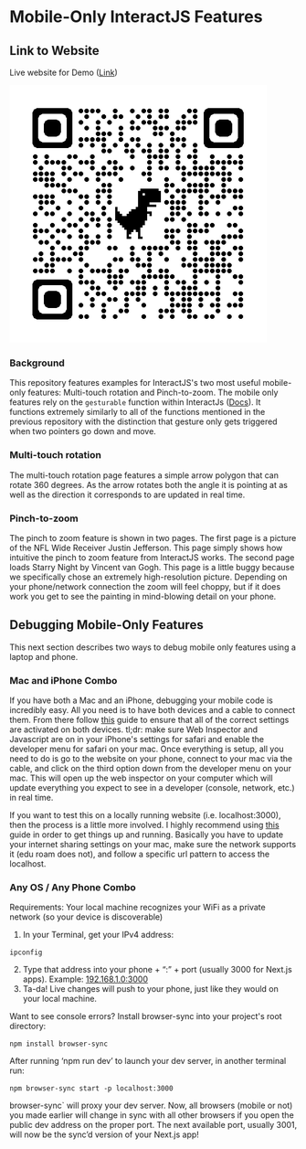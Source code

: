 # Mobile-Only InteractJS Features

## Link to Website
Live website for Demo ([Link](https://sprightly-cactus-bd673e.netlify.app/))

![Image](DemoQR.png)

### Background
This repository features examples for InteractJS's two most useful mobile-only features: Multi-touch rotation and Pinch-to-zoom. The mobile only features rely on the ```gesturable``` function within InteractJs ([Docs](https://interactjs.io/docs/gesturable/)). It functions extremely similarly to all of the functions mentioned in the previous repository with the distinction that gesture only gets triggered when two pointers go down and move.

### Multi-touch rotation
The multi-touch rotation page features a simple arrow polygon that can rotate 360 degrees. As the arrow rotates both the angle it is pointing at as well as the direction it corresponds to are updated in real time.

### Pinch-to-zoom
The pinch to zoom feature is shown in two pages. The first page is a picture of the NFL Wide Receiver Justin Jefferson. This page simply shows how intuitive the pinch to zoom feature from InteractJS works. The second page loads Starry Night by Vincent van Gogh. This page is a little buggy because we specifically chose an extremely high-resolution picture. Depending on your phone/network connection the zoom will feel choppy, but if it does work you get to see the painting in mind-blowing detail on your phone.


## Debugging Mobile-Only Features
This next section describes two ways to debug mobile only features using a laptop and phone.

### Mac and iPhone Combo
If you have both a Mac and an iPhone, debugging your mobile code is incredibly easy. All you need is to have both devices and a cable to connect them. From there follow [this](https://www.lifewire.com/activate-the-debug-console-in-safari-445798) guide to ensure that all of the correct settings are activated on both devices. tl;dr: make sure Web Inspector and Javascript are on in your iPhone's settings for safari and enable the developer menu for safari on your mac. Once everything is setup, all you need to do is go to the website on your phone, connect to your mac via the cable, and click on the third option down from the developer menu on your mac. This will open up the web inspector on your computer which will update everything you expect to see in a developer (console, network, etc.) in real time.

If you want to test this on a locally running website (i.e. localhost:3000), then the process is a little more involved. I highly recommend using [this](https://ymoondhra.medium.com/how-to-run-localhost-on-your-iphone-4110a54d1896) guide in order to get things up and running. Basically you have to update your internet sharing settings on your mac, make sure the network supports it (edu roam does not), and follow a specific url pattern to access the localhost.


### Any OS / Any Phone Combo

Requirements: Your local machine recognizes your WiFi as a private network (so your device is discoverable)

1. In your Terminal, get your IPv4 address: 

```
ipconfig
```
 
2. Type that address into your phone + “:” + port (usually 3000 for Next.js apps). Example: [192.168.1.0:3000]()
3. Ta-da! Live changes will push to your phone, just like they would on your local machine.

Want to see console errors? Install browser-sync into your project's root directory:

```
npm install browser-sync
```

After running ‘npm run dev’ to launch your dev server, in another terminal run:

```
npm browser-sync start -p localhost:3000
```

browser-sync` will proxy your dev server. Now, all browsers (mobile or not) you made earlier will change in sync with all other browsers if you open the public dev address on the proper port. The next available port, usually 3001, will now be the sync’d version of your Next.js app!